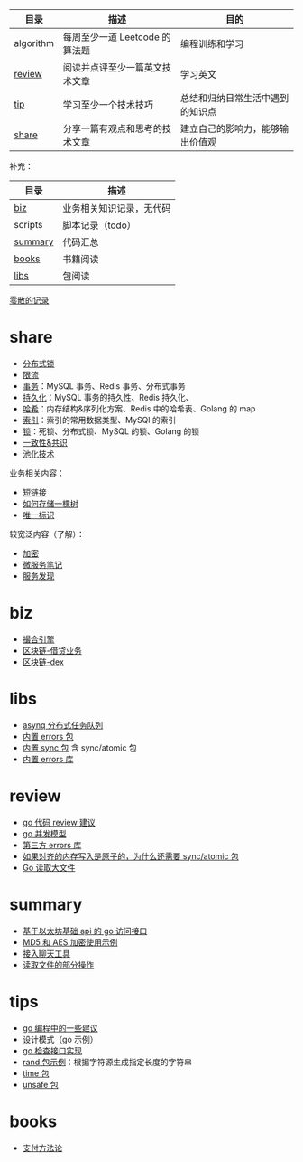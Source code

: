 | 目录                | 描述                   | 目的               |
|-------------------|----------------------|------------------|
| algorithm         | 每周至少一道 Leetcode 的算法题 | 编程训练和学习          |
| [review](#review) | 阅读并点评至少一篇英文技术文章      | 学习英文             |
| [tip](#tips)      | 学习至少一个技术技巧           | 总结和归纳日常生活中遇到的知识点 |
| [share](#share)   | 分享一篇有观点和思考的技术文章      | 建立自己的影响力，能够输出价值观 |

补充：

| 目录                  | 描述           |
|---------------------|--------------|
| [biz](#biz)         | 业务相关知识记录，无代码 |
| scripts             | 脚本记录（todo）   |
| [summary](#summary) | 代码汇总         |
| [books](#books)     | 书籍阅读         |
| [libs](#libs)       | 包阅读          |

[零散的记录](some.md)

# share

- [分布式锁](share/01_distributedLock.md)
- [限流](share/02_rateLimit.md)
- [事务](share/04_transaction.md)：MySQL 事务、Redis 事务、分布式事务
- [持久化](share/05_persistence.md)：MySQL 事务的持久性、Redis 持久化、
- [哈希](share/06_hash.md)：内存结构&序列化方案、Redis 中的哈希表、Golang 的 map
- [索引](share/07_index.md)：索引的常用数据类型、MySQl 的索引
- [锁](share/08_lock.md)：死锁、分布式锁、MySQL 的锁、Golang 的锁
- [一致性&共识](share/12_consistency&consensus.md)
- [池化技术](share/15_pool.md)

业务相关内容：

- [短链接](share/03_shortURL.md)
- [如何存储一棵树](share/11_storeTree.md)
- [唯一标识](share/14_uniqueIdentifier.md)

较宽泛内容（了解）：

- [加密](share/09_cryptology.md)
- [微服务笔记](share/10_SomeMicroServiceNote.md)
- [服务发现](share/13_serviceDiscovery.md)

# biz

- [撮合引擎](biz/01_matchEngine.md)
- [区块链-借贷业务](biz/02_blockchain-loan.md)
- [区块链-dex](biz/03_blockchain-dex.md)

# libs

- [asynq 分布式任务队列](libs/asynq/README.md) 
- [内置 errors 包](libs/builtin_errors/READEME.md) 
- [内置 sync 包](libs/builtin_sync/REDEME.md) 含 sync/atomic 包
- [内置 errors 库](libs/builtin_errors/READEME.md) 

# review

- [go 代码 review 建议](review/codeReviewComments/README.md)
- [go 并发模型](review/concurrencyPatterns/README.md)
- [第三方 errors 库](review/errors/READEME.md)
- [如果对齐的内存写入是原子的，为什么还需要 sync/atomic 包](review/whyNeedAtomicPackage/README.md)
- [Go 读取大文件](review/readFile/README.md)

# summary

- [基于以太坊基础 api 的 go 访问接口](summary/blockchain/README.md)
- [MD5 和 AES 加密使用示例](summary/encrypt/aes.go)
- [接入聊天工具](summary/msg/README.md)
- [读取文件的部分操作](summary/readFile/README.md)

# tips

- [go 编程中的一些建议](tips/README.md)
- 设计模式（go 示例）
- [go 检查接口实现](tips/checkInterfaceImpl.md)
- [rand 包示例](tips/rand.md)：根据字符源生成指定长度的字符串
- [time 包](tips/time.md)
- [unsafe 包](tips/unsafe.md)

# books

- [支付方法论](books/payment/支付方法论.md)